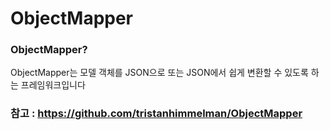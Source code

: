 # ObjectMapper

### ObjectMapper?

ObjectMapper는 모델 객체를 JSON으로 또는 JSON에서 쉽게 변환할 수 있도록 하는 프레임워크입니다

### 참고 : https://github.com/tristanhimmelman/ObjectMapper
